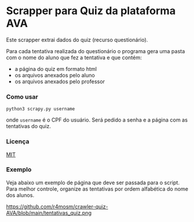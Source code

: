 # Scrapper para Quiz da plataforma AVA


Este scrapper extrai dados do quiz (recurso questionário). 

Para cada tentativa realizada do questionário o programa gera uma pasta com o nome do aluno que fez a tentativa e que contém: 

* a página do quiz em formato html
* os arquivos anexados pelo aluno
* os arquivos anexados pelo professor

### Como usar

```
python3 scrapy.py username
```

onde `username` é o CPF do usuário. Será pedido a senha e a página com as tentativas do quiz.



### Licença 
[MIT](https://choosealicense.com/licenses/mit/)

### Exemplo

Veja abaixo um exemplo de página que deve ser passada para o script. Para melhor controle, organize as tentativas por ordem alfabética do nome dos alunos.

https://github.com/r4mosm/crawler-quiz-AVA/blob/main/tentativas_quiz.png
